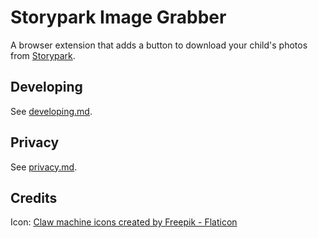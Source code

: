 # Storypark Image Grabber

A browser extension that adds a button to download your child's photos from [Storypark].

## Developing

See [developing.md].

## Privacy

See [privacy.md].

## Credits

Icon: <a href="https://www.flaticon.com/free-icons/claw-machine" title="claw machine icons">Claw machine icons created by Freepik - Flaticon</a>

[developing.md]: developing.md
[privacy.md]: privacy-policy.md
[storypark]: https://app.storypark.com
